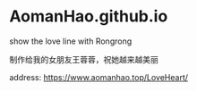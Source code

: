 # AomanHao.github.io
show the love line with Rongrong

制作给我的女朋友王蓉蓉，祝她越来越美丽

address: https://www.aomanhao.top/LoveHeart/
